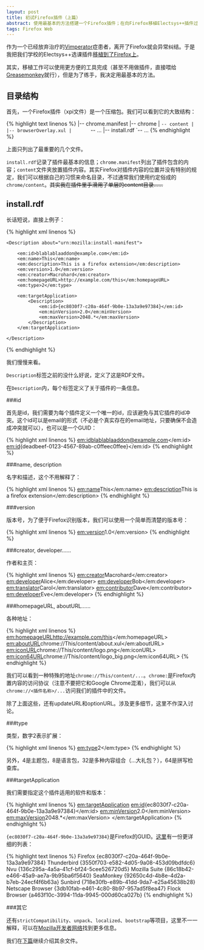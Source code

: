 ```yaml
---
layout: post
title: 初试Firefox插件（上篇）
abstract: 使用最基本的方法搭建一个Firefox插件；在向Firefox移植Electsys++插件过程中的现学现卖。
tags: Firefox Web
---
```


作为一个已经放弃治疗的[Vimperator](https://addons.mozilla.org/firefox/addon/vimperator/)症患者，离开了Firefox就会异常纠结。于是我把我们学校的Electsys++选课插件[移植到了Firefox上](https://github.com/hczhcz/electsys)。

其实，移植工作可以使用更方便的工具完成（甚至不用做插件，直接喂给[Greasemonkey](https://addons.mozilla.org/firefox/addon/greasemonkey/)就行），但是为了练手，我决定用最基本的方法。

目录结构
---

首先，一个Firefox插件（xpi文件）是一个压缩包。我们可以看到它的大致结构：

{% highlight text linenos %}
|-- chrome.manifest
|-- chrome
|   `-- content
|       |-- browserOverlay.xul
|       `-- ...
|-- install.rdf
`-- ...
{% endhighlight %}

上面只列出了最重要的几个文件。

`install.rdf`记录了插件最基本的信息；`chrome.manifest`列出了插件包含的内容；`content`文件夹放置插件内容。其实Firefox对插件内容的位置并没有特别的规定，我们可以根据自己的习惯来命名目录，不过通常我们使用约定俗成的`chrome/content`。<del>其实我在插件里手滑用了单层的content目录……</del>

install.rdf
---

长话短说，直接上例子：

{% highlight xml linenos %}
<?xml version="1.0"?>

<RDF xmlns="http://www.w3.org/1999/02/22-rdf-syntax-ns#"
    xmlns:em="http://www.mozilla.org/2004/em-rdf#">

    <Description about="urn:mozilla:install-manifest">

        <em:id>blablablaaddon@example.com</em:id>
        <em:name>This</em:name>
        <em:description>This is a firefox extension</em:description>
        <em:version>1.0</em:version>
        <em:creator>Macrohard</em:creator>
        <em:homepageURL>http://example.com/this</em:homepageURL>
        <em:type>2</em:type>

        <em:targetApplication>
            <Description>
                <em:id>{ec8030f7-c20a-464f-9b0e-13a3a9e97384}</em:id>
                <em:minVersion>2.0</em:minVersion>
                <em:maxVersion>2048.*</em:maxVersion>
            </Description>
        </em:targetApplication>

    </Description>

</RDF>
{% endhighlight %}

我们慢慢来看。

`Description`标签之前的没什么好说，定义了这是RDF文件。

在`Description`内，每个标签定义了关于插件的一条信息。

###id

首先是id，我们需要为每个插件定义一个唯一的id，应该避免与其它插件的id冲突。这个id可以是email的形式（不必是个真实存在的email地址，只要确保不会造成冲突就可以），也可以是一个GUID：

{% highlight xml linenos %}
<em:id>blablablaaddon@example.com</em:id>
<em:id>{deadbeef-0123-4567-89ab-c0ffeec0ffee}</em:id>
{% endhighlight %}

###name, description

名字和描述，这个不用解释了：

{% highlight xml linenos %}
<em:name>This</em:name>
<em:description>This is a firefox extension</em:description>
{% endhighlight %}

###version

版本号，为了便于Firefox识别版本，我们可以使用一个简单而清楚的版本号：

{% highlight xml linenos %}
<em:version>1.0</em:version>
{% endhighlight %}

###creator, developer……

作者和主页：

{% highlight xml linenos %}
<em:creator>Macrohard</em:creator>
<em:developer>Alice</em:developer>
<em:developer>Bob</em:developer>
<em:translator>Carol</em:translator>
<em:contributor>Dave</em:contributor>
<em:developer>Eve</em:developer>
{% endhighlight %}

###homepageURL, aboutURL……

各种地址：

{% highlight xml linenos %}
<em:homepageURL>http://example.com/this</em:homepageURL>
<em:aboutURL>chrome://This/content/about.xul</em:aboutURL>
<em:iconURL>chrome://This/content/logo.png</em:iconURL>
<em:icon64URL>chrome://This/content/logo_big.png</em:icon64URL>
{% endhighlight %}

我们可以看到一种特殊的地址`chrome://This/content/...`。`chrome:`是Firefox内置内容的访问协议（注意不要把它和Google Chrome混淆），我们可以从`chrome://<插件名称>/...`访问我们的插件中的文件。

除了上面这些，还有updateURL和optionURL。涉及更多细节，这里不作深入讨论。

###type

类型，数字2表示扩展：

{% highlight xml linenos %}
<em:type>2</em:type>
{% endhighlight %}

另外，4是主题包，8是语言包，32是多种内容组合（…大礼包？），64是拼写检查库。

###targetApplication

我们需要指定这个插件适用的软件和版本：

{% highlight xml linenos %}
<em:targetApplication>
    <Description>
        <em:id>{ec8030f7-c20a-464f-9b0e-13a3a9e97384}</em:id>
        <em:minVersion>2.0</em:minVersion>
        <em:maxVersion>2048.*</em:maxVersion>
    </Description>
</em:targetApplication>
{% endhighlight %}

`{ec8030f7-c20a-464f-9b0e-13a3a9e97384}`是Firefox的GUID。[这里](http://kb.mozillazine.org/Install.rdf)有一份更详细的列表：

{% highlight text linenos %}
Firefox             {ec8030f7-c20a-464f-9b0e-13a3a9e97384}
Thunderbird         {3550f703-e582-4d05-9a08-453d09bdfdc6}
Nvu                 {136c295a-4a5a-41cf-bf24-5cee526720d5}
Mozilla Suite       {86c18b42-e466-45a9-ae7a-9b95ba6f5640}
SeaMonkey           {92650c4d-4b8e-4d2a-b7eb-24ecf4f6b63a}
Sunbird             {718e30fb-e89b-41dd-9da7-e25a45638b28}
Netscape Browser    {3db10fab-e461-4c80-8b97-957ad5f8ea47}
Flock Browser       {a463f10c-3994-11da-9945-000d60ca027b}
{% endhighlight %}

###其它

还有`strictCompatibility`、`unpack`、`localized`、`bootstrap`等项目，这里不一一解释，可以在[Mozilla开发者网络](https://developer.mozilla.org/en-US/Add-ons/)找到更多信息。

我们在[下篇](/2014/04/28/firefox-extension-2.html)继续介绍其余文件。
